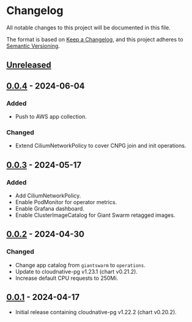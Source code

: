 # Changelog

All notable changes to this project will be documented in this file.

The format is based on [Keep a Changelog](https://keepachangelog.com/en/1.0.0/),
and this project adheres to [Semantic Versioning](https://semver.org/spec/v2.0.0.html).

## [Unreleased]

## [0.0.4] - 2024-06-04

### Added

- Push to AWS app collection.

### Changed

- Extend CiliumNetworkPolicy to cover CNPG join and init operations.

## [0.0.3] - 2024-05-17

### Added

- Add CiliumNetworkPolicy.
- Enable PodMonitor for operator metrics.
- Enable Grafana dashboard.
- Enable ClusterImageCatalog for Giant Swarm retagged images.

## [0.0.2] - 2024-04-30

### Changed

- Change app catalog from `giantswarm` to `operations`.
- Update to cloudnative-pg v1.23.1 (chart v0.21.2).
- Increase default CPU requests to 250Mi.

## [0.0.1] - 2024-04-17

- Initial release containing cloudnative-pg v1.22.2 (chart v0.20.2).

[Unreleased]: https://github.com/giantswarm/cloudnative-pg-app/compare/v0.0.4...HEAD
[0.0.4]: https://github.com/giantswarm/cloudnative-pg-app/compare/v0.0.3...v0.0.4
[0.0.3]: https://github.com/giantswarm/cloudnative-pg-app/compare/v0.0.2...v0.0.3
[0.0.2]: https://github.com/giantswarm/cloudnative-pg-app/compare/v0.0.1...v0.0.2
[0.0.1]: https://github.com/giantswarm/cloudnative-pg-app/releases/tag/v0.0.1
